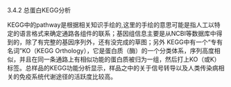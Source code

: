 3.4.2 总蛋白KEGG分析

KEGG中的pathway是根据相关知识手绘的,这里的手绘的意思可能是指人工以特定的语言格式来确定通路各组件的联系；基因组信息主要是从NCBI等数据库中得到的，除了有完整的基因序列外，还有没完成的草图；另外 KEGG中有一个“专有名词”KO（KEGG Orthology），它是蛋白质（酶）的一个分类体系，序列高度相似，并且在同一条通路上有相似功能的蛋白质被归为一组，然后打上KO（或K）标签。总样品的KEGG功能分析显示，样品之中的关于信号转导以及人类传染病相关的免疫系统代谢途径的活跃度比较高。
